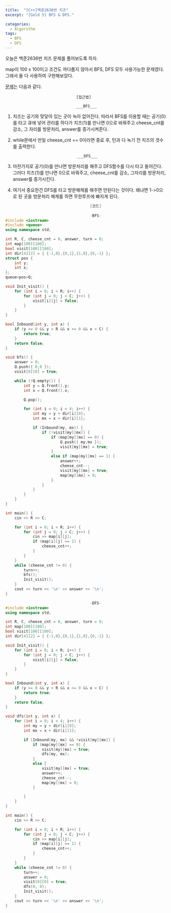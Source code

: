 ```yaml
---
title:  "[C++]백준2636번 치즈"
excerpt: "[Gold 5] BFS & DFS."

categories:
  - Algorithm
tags:
  - BFS
  - DFS
---
```

오늘은 백준2636번 치즈 문제를 풀어보도록 하자.

map이 100 x 100이고 조건도 까다롭지 않아서 BFS, DFS 모두 사용가능한 문제였다. 그래서 둘 다 사용하여 구현해보았다.

[문제](https://www.acmicpc.net/problem/2636)는 다음과 같다.


                                   [접근법]
                                   
                                   ___BFS___
1. 치즈는 공기와 맞닿아 있는 곳이 녹아 없어진다. 따라서 BFS를 이용할 때는 공기(0)를 타고 큐에 넣어 관리를 하다가 치즈(1)를 만나면 0으로 바꿔주고 
cheese_cnt를 감소, 그 자리를 방문처리, answer를 증가시켜준다.

2. while문에서 만일 cheese_cnt == 0이라면 종료 후, 턴과 다 녹기 전 치즈의 갯수를 출력한다.

                                   ___DFS___
                                   
1. 마찬가지로 공기(0)를 만나면 방문처리를 해주고 DFS함수를 다시 타고 들어간다. 그러다 치즈(1)를 만나면 0으로 바꿔주고, cheese_cnt를 감소, 그자리를 
방문처리, answer를 증가시킨다.

2. 여기서 중요한건 DFS를 타고 방문해제를 해주면 안된다는 것이다. 왜냐면 1->0으로 된 곳을 방문처리 해제를 하면 무한루프에 빠지게 된다.
      

```c++
                                     [코드]
                                     
                                     -BFS-
#include <iostream>
#include <queue>
using namespace std;

int R, C, cheese_cnt = 0, answer, turn = 0;
int map[100][100];
bool visit[100][100];
int dir[4][2] = { {-1,0},{0,1},{1,0},{0,-1} };
struct pos {
	int y;
	int x;
};
queue<pos>Q;

void Init_visit() {
	for (int i = 0; i < R; i++) {
		for (int j = 0; j < C; j++) {
			visit[i][j] = false;
		}
	}
}

bool Inbound(int y, int x) {
	if (y >= 0 && y < R && x >= 0 && x < C) {
		return true;
	}
	return false;
}

void bfs() {
	answer = 0;
	Q.push({ 0,0 });
	visit[0][0] = true;

	while (!Q.empty()) {
		int y = Q.front().y;
		int x = Q.front().x;

		Q.pop();

		for (int i = 0; i < 4; i++) {
			int my = y + dir[i][0];
			int mx = x + dir[i][1];

			if (Inbound(my, mx)) {
				if (!visit[my][mx]) {
					if (map[my][mx] == 0) {
						Q.push({ my,mx });
						visit[my][mx] = true;
					}
					else if (map[my][mx] == 1) {
						answer++;
						cheese_cnt--;
						visit[my][mx] = true;
						map[my][mx] = 0;
					}
				}
			}
		}
	}
}

int main() {
	cin >> R >> C;

	for (int i = 0; i < R; i++) {
		for (int j = 0; j < C; j++) {
			cin >> map[i][j];
			if (map[i][j] == 1) {
				cheese_cnt++;
			}
		}
	}
	while (cheese_cnt != 0) {
		turn++;
		bfs();
		Init_visit();
	}
	cout << turn << '\n' << answer << '\n';
}

                                     -DFS-
#include <iostream>
using namespace std;

int R, C, cheese_cnt = 0, answer, turn = 0;
int map[100][100];
bool visit[100][100];
int dir[4][2] = { {-1,0},{0,1},{1,0},{0,-1} };

void Init_visit() {
	for (int i = 0; i < R; i++) {
		for (int j = 0; j < C; j++) {
			visit[i][j] = false;
		}
	}
}

bool Inbound(int y, int x) {
	if (y >= 0 && y < R && x >= 0 && x < C) {
		return true;
	}
	return false;
}

void dfs(int y, int x) {
	for (int i = 0; i < 4; i++) {
		int my = y + dir[i][0];
		int mx = x + dir[i][1];

		if (Inbound(my, mx) && !visit[my][mx]) {
			if (map[my][mx] == 0) {
				visit[my][mx] = true;
				dfs(my, mx);
			}
			else {
				visit[my][mx] = true;
				answer++;
				cheese_cnt--;
				map[my][mx] = 0;
			}

		}
	}
}

int main() {
	cin >> R >> C;

	for (int i = 0; i < R; i++) {
		for (int j = 0; j < C; j++) {
			cin >> map[i][j];
			if (map[i][j] == 1) {
				cheese_cnt++;
			}
		}
	}
	while (cheese_cnt != 0) {
		turn++;
		answer = 0;
		visit[0][0] = true;
		dfs(0, 0);
		Init_visit();
	}
	cout << turn << '\n' << answer << '\n';
}
```
